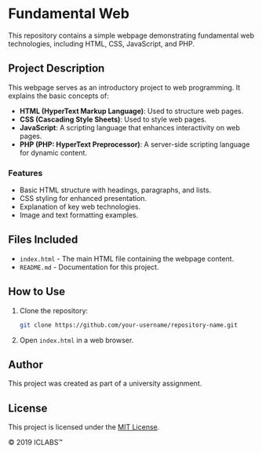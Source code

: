 # Fundamental Web

This repository contains a simple webpage demonstrating fundamental web technologies, including HTML, CSS, JavaScript, and PHP.

## Project Description
This webpage serves as an introductory project to web programming. It explains the basic concepts of:
- **HTML (HyperText Markup Language)**: Used to structure web pages.
- **CSS (Cascading Style Sheets)**: Used to style web pages.
- **JavaScript**: A scripting language that enhances interactivity on web pages.
- **PHP (PHP: HyperText Preprocessor)**: A server-side scripting language for dynamic content.

### Features
- Basic HTML structure with headings, paragraphs, and lists.
- CSS styling for enhanced presentation.
- Explanation of key web technologies.
- Image and text formatting examples.

## Files Included
- `index.html` - The main HTML file containing the webpage content.
- `README.md` - Documentation for this project.

## How to Use
1. Clone the repository:
   ```bash
   git clone https://github.com/your-username/repository-name.git
   ```
2. Open `index.html` in a web browser.

## Author
This project was created as part of a university assignment.

## License
This project is licensed under the [MIT License](https://github.com/wyattmatt/Latihan-Basic-HTML/blob/main/LICENSE).

&copy; 2019 ICLABS™